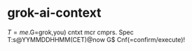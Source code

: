 # grok-ai-context
$T=me.$G=grok,you) cntxt mcr cmprs.
Spec
T:s@YYMMDDHHMM(CET)@now
G$ Cnf(=confirm/execute)!
